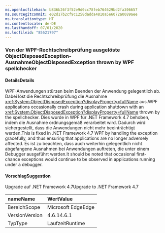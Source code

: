 ```yaml
---
ms.openlocfilehash: b836b26f3f52e9d0cc78feb764629bd2fa306657
ms.sourcegitcommit: e02d17b2cf9c1258dadda4810a5e6072a0089aee
ms.translationtype: HT
ms.contentlocale: de-DE
ms.lasthandoff: 07/01/2020
ms.locfileid: "85621797"
---
```

### <a name="objectdisposedexception-thrown-by-wpf-spellchecker"></a><span data-ttu-id="e5181-101">Von der WPF-Rechtschreibprüfung ausgelöste ObjectDisposedException-Ausnahme</span><span class="sxs-lookup"><span data-stu-id="e5181-101">ObjectDisposedException thrown by WPF spellchecker</span></span>

#### <a name="details"></a><span data-ttu-id="e5181-102">Details</span><span class="sxs-lookup"><span data-stu-id="e5181-102">Details</span></span>

<span data-ttu-id="e5181-103">WPF-Anwendungen stürzen beim Beenden der Anwendung gelegentlich ab. Dabei löst die Rechtschreibprüfung die Ausnahme <xref:System.ObjectDisposedException?displayProperty=fullName> aus.</span><span class="sxs-lookup"><span data-stu-id="e5181-103">WPF applications occasionally crash during application shutdown with an <xref:System.ObjectDisposedException?displayProperty=fullName> thrown by the spellchecker.</span></span> <span data-ttu-id="e5181-104">Dies wurde in WPF für .NET Framework 4.7 behoben, indem die Ausnahme ordnungsgemäß verarbeitet wird. Dadurch wird sichergestellt, dass die Anwendungen nicht mehr beeinträchtigt werden.</span><span class="sxs-lookup"><span data-stu-id="e5181-104">This is fixed in .NET Framework 4.7 WPF by handling the exception gracefully, and thus ensuring that applications are no longer adversely affected.</span></span> <span data-ttu-id="e5181-105">Es ist zu beachten, dass auch weiterhin gelegentlich nicht abgefangene Ausnahmen bei Anwendungen auftreten, die unter einem Debugger ausgeführt werden.</span><span class="sxs-lookup"><span data-stu-id="e5181-105">It should be noted that occasional first-chance exceptions would continue to be observed in applications running under a debugger.</span></span>

#### <a name="suggestion"></a><span data-ttu-id="e5181-106">Vorschlag</span><span class="sxs-lookup"><span data-stu-id="e5181-106">Suggestion</span></span>

<span data-ttu-id="e5181-107">Upgrade auf .NET Framework 4.7</span><span class="sxs-lookup"><span data-stu-id="e5181-107">Upgrade to .NET Framework 4.7</span></span>

| <span data-ttu-id="e5181-108">name</span><span class="sxs-lookup"><span data-stu-id="e5181-108">Name</span></span>    | <span data-ttu-id="e5181-109">Wert</span><span class="sxs-lookup"><span data-stu-id="e5181-109">Value</span></span>       |
|:--------|:------------|
| <span data-ttu-id="e5181-110">Bereich</span><span class="sxs-lookup"><span data-stu-id="e5181-110">Scope</span></span>   |<span data-ttu-id="e5181-111">Microsoft Edge</span><span class="sxs-lookup"><span data-stu-id="e5181-111">Edge</span></span>|
|<span data-ttu-id="e5181-112">Version</span><span class="sxs-lookup"><span data-stu-id="e5181-112">Version</span></span>|<span data-ttu-id="e5181-113">4.6.1</span><span class="sxs-lookup"><span data-stu-id="e5181-113">4.6.1</span></span>|
|<span data-ttu-id="e5181-114">Typ</span><span class="sxs-lookup"><span data-stu-id="e5181-114">Type</span></span>|<span data-ttu-id="e5181-115">Laufzeit</span><span class="sxs-lookup"><span data-stu-id="e5181-115">Runtime</span></span>|

